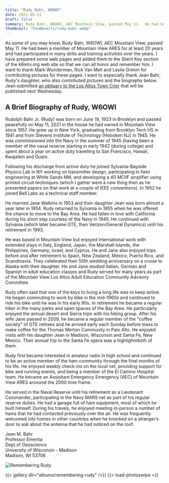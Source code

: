 ```yaml
---
title: "Rudy Bahr, W6OWI"
date: 2021-05-11
draft: false
summary: Rudy Bahr, W6OWI, AEC Mountain View, passed May 11.  He had been a member of Mountain View ARES for at least 20 years and had participated in many drills and training activities over the years.
thumbnail: "thumbnails/rudy-bahr.webp"
---
```


As some of you may know, Rudy Bahr, W6OWI, AEC Mountain View, passed May 11. He had been a member of Mountain View ARES for at least 20 years and had participated in many drills and training activities over the years. I have prepared some web pages and added them to the Silent Key section of the k6mtv.org web site so that we can all honor and remember him. I want to thank Mark Wunderman, Rick Van Mell and Leslie Grimm for contributing pictures for these pages. I want to especially thank Jean Bahr, Rudy's daughter, who also contributed pictures and the biography below. Jean submitted [an obituary to the Los Altos Town Crier](https://www.losaltosonline.com/people/obituaries/rudolph-bahr-jr/article_31c42bb4-bd7a-11eb-a2ec-b36e8402579e.html) that will be published next Wednesday.

## A Brief Biography of Rudy, W6OWI

Rudolph Bahr Jr. (Rudy) was born on June 19, 1923 in Brooklyn and passed peacefully on May 11, 2021 in the house he had owned in Mountain View since 1957. He grew up in New York, graduating from Brooklyn Tech HS in 1941 and from Stevens Institute of Technology (Hoboken NJ) in 1945.
He was commissioned into the Navy in the summer of 1945 (having been a member of the naval reserve starting in early 1942 (during college) and spent about a year on active duty travelling to San Francisco, Hawaii, Kwajalein and Guam.

Following his discharge from active duty he joined Sylvania-Bayside Physics Lab in NY working on transmitter design, participating in field engineering at White Sands NM, and developing a 40 MCIIF amplifier using printed circuit techniques (which I gather were a new thing then as he presented papers on that work at a couple of IEEE conventions). In 1952 he joined Bell Labs as a technical staff member.

He married Jane Watkins in 1953 and their daughter Jean was born almost a year later in 1954. Rudy returned to Sylvania in 1955 when he was offered the chance to move to the Bay Area. He had fallen in love with California during his short stay courtesy of the Navy in 1945. He continued with Sylvania (which later became GTE, then Verizon/General Dynamics) until his retirement in 1993.

He was based in Mountain View but enjoyed international work with extended stays in Italy, England, Japan, the Marshall Islands, the Philippines, Germany, Israel, and Cyprus. He and Jane also enjoyed trips before and after retirement to Spain, New Zealand, Mexico, Puerto Rico, and Scandinavia. They celebrated their 50th wedding anniversary on a cruise to Alaska with their daughter. He and Jane studied Italian, German and Spanish in adult education classes and Rudy served for many years as part of the Mountain View Los Altos Adult Education Community Advisory Committee.

Rudy often said that one of the keys to living a long life was to keep active. He began commuting to work by bike in the mid-1960s and continued to ride his bike until he was in his early 90s. In retirement he became a regular hiker in the many parks and open spaces of the Bay Area. He particularly enjoyed the annual desert and Sierra trips with his hiking group. After his wife Jane passed in 2009, he became a regular member of the "coffee society" of GTE retirees and he arrived early each Sunday before mass to make coffee for the Thomas Merton Community in Palo Alto. He enjoyed visits with his daughter Jean in Madison, Wisconsin and Santa Fe, New Mexico. Their annual trip to the Santa Fe opera was a highlighmboth of them.

Rudy first became interested in amateur radio in high school and continued to be an active member of the ham community through the final months of his life. He enjoyed weekly check-ins on the local net, providing support for bike and running events, and being a member of the El Camino Hospital team. He became an Assisitant Emergency Emergency (AEC) of Mountain View ARES aroound the 2000 time frame.

He served in the Naval Reserve until his retirement as a Lieutenant Commander, participating in the Navy MARS net as part of his regular reserve duties. He had a garage full of ham equipment, most of which he built himself. During his travels, he enjoyed meeting in-person a number of hams that he had contacted previously over the air. He was frequently welcomed into homes in other countries when he knocked on a stranger’s door to ask about the antenna that he had noticed on the roof.

Jean M. Bahr  
Professor Emerita  
Dept.of Geoscience  
University of Wisconsin - Madison  
Madison, WI 53706

![Remembering Rudy](../remembering-rudy-bahr.jpg)

{{< gallery dir="albums/remembering-rudy" />}} {{< load-photoswipe >}}
